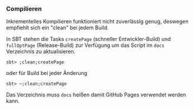 ### Compilieren

Inkrementelles Kompilieren funktioniert nicht zuverlässig genug, deswegen empfiehlt sich ein "clean" bei jedem Build.

In SBT stehen die Tasks `createPage` (schneller Entwickler-Build) und `fullOptPage` (Release-Build) zur Verfügung um das Script im `docs` Verzeichnis zu aktualisieren.

`sbt> ;clean;createPage`

oder für Build bei jeder Änderung

`sbt> ~;clean;createPage`

Das Verzeichnis muss `docs` heißen damit GitHub Pages verwendet werden kann.
